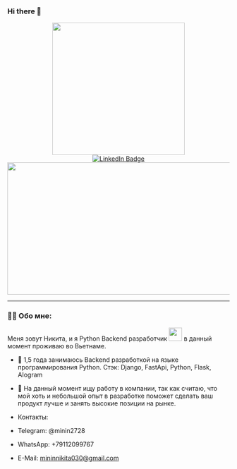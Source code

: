 ### Hi there 👋

<div id="header" align="center">
  <img src="https://media.giphy.com/media/12BYUePgtn7sis/giphy.gif" width="300"/>
</div>

<div id="badges" align="center">
  <a href="https://www.linkedin.com/in/%D0%BD%D0%B8%D0%BA%D0%B8%D1%82%D0%B0-%D0%BC%D0%B8%D0%BD%D0%B8%D0%BD-2503a8293/">
    <img src="https://img.shields.io/badge/LinkedIn-blue?style=for-the-badge&logo=linkedin&logoColor=white" alt="LinkedIn Badge"/>
  </a>
</div>

<div align="center">
  <img src="https://media.giphy.com/media/dWesBcTLavkZuG35MI/giphy.gif" width="600" height="300"/>
</div>

---
### :woman_technologist: Обо мне:
Меня зовут Никита, и я Python Backend разработчик <img src="https://media.giphy.com/media/WUlplcMpOCEmTGBtBW/giphy.gif" width="30"> в данный момент проживаю во Вьетнаме.
- :telescope: 1,5 года занимаюсь Backend разработкой на языке программирования Python. Стэк: Django, FastApi, Python, Flask, AIogram

- :seedling: На данный момент ищу работу в компании, так как считаю, что мой хоть и небольшой опыт в разработке поможет сделать ваш продукт лучше и занять высокие позиции на рынке.

- Контакты:
- Telegram: @minin2728
- WhatsApp: +79112099767
- E-Mail: mininnikita030@gmail.com






